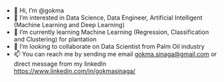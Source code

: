 - 👋 Hi, I’m @gokma
- 👀 I’m interested in Data Science, Data Engineer, Artificial Intelligent (Machine Learning and Deep Learning)
- 🌱 I’m currently learning Machine Learning (Regression, Classification and Clustering) for plantation
- 💞️ I’m looking to collaborate on Data Scientist from Palm Oil industry
- 📫 You can reach me by sending me email gokma.sinaga@gmail.com or direct message from my linkedIn https://www.linkedin.com/in/gokmasinaga/

<!---
gokma/gokma is a ✨ special ✨ repository because its `README.md` (this file) appears on your GitHub profile.
You can click the Preview link to take a look at your changes.
--->
